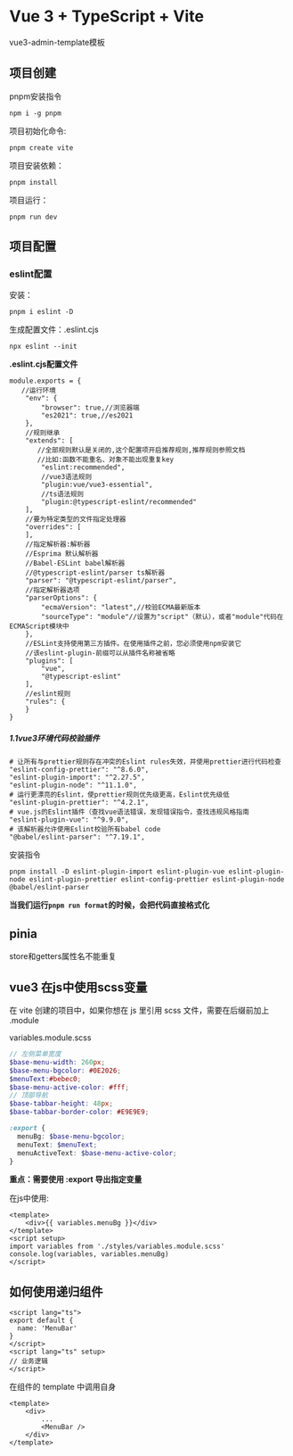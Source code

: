 # Vue 3 + TypeScript + Vite

vue3-admin-template模板

## 项目创建

pnpm安装指令

```
npm i -g pnpm
```

项目初始化命令:

```
pnpm create vite
```

项目安装依赖：

```
pnpm install
```

项目运行：

```
pnpm run dev
```

## 项目配置

### eslint配置

安装：

```
pnpm i eslint -D
```

生成配置文件：.eslint.cjs

```
npx eslint --init
```

**.eslint.cjs配置文件**

```
module.exports = {
   //运行环境
    "env": {
        "browser": true,//浏览器端
        "es2021": true,//es2021
    },
    //规则继承
    "extends": [
       //全部规则默认是关闭的,这个配置项开启推荐规则,推荐规则参照文档
       //比如:函数不能重名、对象不能出现重复key
        "eslint:recommended",
        //vue3语法规则
        "plugin:vue/vue3-essential",
        //ts语法规则
        "plugin:@typescript-eslint/recommended"
    ],
    //要为特定类型的文件指定处理器
    "overrides": [
    ],
    //指定解析器:解析器
    //Esprima 默认解析器
    //Babel-ESLint babel解析器
    //@typescript-eslint/parser ts解析器
    "parser": "@typescript-eslint/parser",
    //指定解析器选项
    "parserOptions": {
        "ecmaVersion": "latest",//校验ECMA最新版本
        "sourceType": "module"//设置为"script"（默认），或者"module"代码在ECMAScript模块中
    },
    //ESLint支持使用第三方插件。在使用插件之前，您必须使用npm安装它
    //该eslint-plugin-前缀可以从插件名称被省略
    "plugins": [
        "vue",
        "@typescript-eslint"
    ],
    //eslint规则
    "rules": {
    }
}
```

##### 1.1vue3环境代码校验插件

```
# 让所有与prettier规则存在冲突的Eslint rules失效，并使用prettier进行代码检查
"eslint-config-prettier": "^8.6.0",
"eslint-plugin-import": "^2.27.5",
"eslint-plugin-node": "^11.1.0",
# 运行更漂亮的Eslint，使prettier规则优先级更高，Eslint优先级低
"eslint-plugin-prettier": "^4.2.1",
# vue.js的Eslint插件（查找vue语法错误，发现错误指令，查找违规风格指南
"eslint-plugin-vue": "^9.9.0",
# 该解析器允许使用Eslint校验所有babel code
"@babel/eslint-parser": "^7.19.1",
```

安装指令

```
pnpm install -D eslint-plugin-import eslint-plugin-vue eslint-plugin-node eslint-plugin-prettier eslint-config-prettier eslint-plugin-node @babel/eslint-parser
```


**当我们运行`pnpm run format`的时候，会把代码直接格式化**

## pinia

store和getters属性名不能重复

## vue3 在js中使用scss变量

在 vite 创建的项目中，如果你想在 js 里引用 scss 文件，需要在后缀前加上 .module

variables.module.scss
```scss
// 左侧菜单宽度
$base-menu-width: 260px;
$base-menu-bgcolor: #0E2026;
$menuText:#bebec0;
$base-menu-active-color: #fff;
// 顶部导航
$base-tabbar-height: 48px;
$base-tabbar-border-color: #E9E9E9;

:export {
  menuBg: $base-menu-bgcolor;
  menuText: $menuText;
  menuActiveText: $base-menu-active-color;
}
```

**重点：需要使用 :export 导出指定变量**

在js中使用:
```vue
<template>
    <div>{{ variables.menuBg }}</div>
</template>
<script setup>
import variables from './styles/variables.module.scss'
console.log(variables, variables.menuBg)
</script>
```

## 如何使用递归组件

```vue
<script lang="ts">
export default {
  name: 'MenuBar'
}
</script>
<script lang="ts" setup>
// 业务逻辑
</script>
```

在组件的 template 中调用自身

```vue
<template>
    <div>
        ...
        <MenuBar />
    </div>
</template>
```